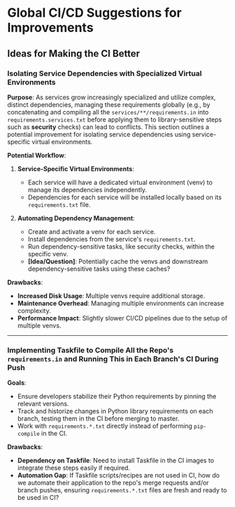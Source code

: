 # Global CI/CD Suggestions for Improvements

## Ideas for Making the CI Better

### Isolating Service Dependencies with Specialized Virtual Environments

**Purpose**: As services grow increasingly specialized and utilize complex, distinct dependencies, managing these requirements globally (e.g., by concatenating and compiling all the `services/**/requirements.in` into `requirements.services.txt` before applying them to library-sensitive steps such as **security** checks) can lead to conflicts. This section outlines a potential improvement for isolating service dependencies using service-specific virtual environments.

**Potential Workflow**:

1. **Service-Specific Virtual Environments**:

   - Each service will have a dedicated virtual environment (venv) to manage its dependencies independently.
   - Dependencies for each service will be installed locally based on its `requirements.txt` file.

2. **Automating Dependency Management**:
   - Create and activate a venv for each service.
   - Install dependencies from the service's `requirements.txt`.
   - Run dependency-sensitive tasks, like security checks, within the specific venv.
   - **[Idea/Question]**: Potentially cache the venvs and downstream dependency-sensitive tasks using these caches?

**Drawbacks**:

- **Increased Disk Usage**: Multiple venvs require additional storage.
- **Maintenance Overhead**: Managing multiple environments can increase complexity.
- **Performance Impact**: Slightly slower CI/CD pipelines due to the setup of multiple venvs.

---

### Implementing Taskfile to Compile All the Repo's `requirements.in` and Running This in Each Branch's CI During Push

**Goals**:

- Ensure developers stabilize their Python requirements by pinning the relevant versions.
- Track and historize changes in Python library requirements on each branch, testing them in the CI before merging to master.
- Work with `requirements.*.txt` directly instead of performing `pip-compile` in the CI.

**Drawbacks**:

- **Dependency on Taskfile**: Need to install Taskfile in the CI images to integrate these steps easily if required.
- **Automation Gap**: If Taskfile scripts/recipes are not used in CI, how do we automate their application to the repo's merge requests and/or branch pushes, ensuring `requirements.*.txt` files are fresh and ready to be used in CI?
